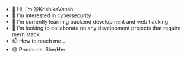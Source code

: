 - 👋 Hi, I’m @KrishikaVansh
- 👀 I’m interested in cybersecurity
- 🌱 I’m currently learning backend development and web hacking
- 💞️ I’m looking to collaborate on any development projects that require mern stack
- 📫 How to reach me ...
- 😄 Pronouns: She/Her

<!---
KrishikaVansh/KrishikaVansh is a ✨ special ✨ repository because its `README.md` (this file) appears on your GitHub profile.
You can click the Preview link to take a look at your changes.
--->

